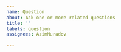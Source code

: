 ```yaml
---
name: Question
about: Ask one or more related questions
title: ''
labels: question
assignees: AzimMuradov

---
```



